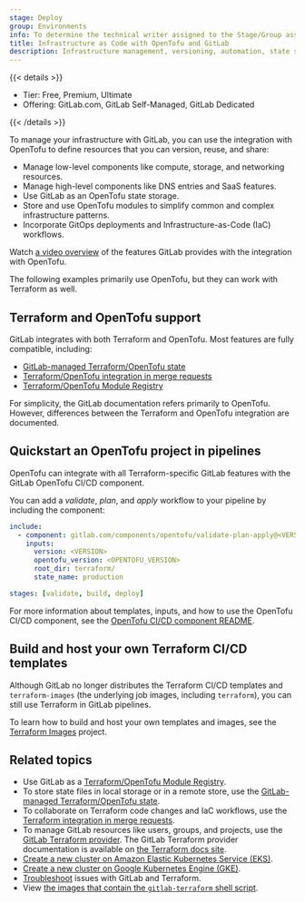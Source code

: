 ```yaml
---
stage: Deploy
group: Environments
info: To determine the technical writer assigned to the Stage/Group associated with this page, see https://handbook.gitlab.com/handbook/product/ux/technical-writing/#assignments
title: Infrastructure as Code with OpenTofu and GitLab
description: Infrastructure management, versioning, automation, state storage, and modules.
---
```


{{< details >}}

- Tier: Free, Premium, Ultimate
- Offering: GitLab.com, GitLab Self-Managed, GitLab Dedicated

{{< /details >}}

To manage your infrastructure with GitLab, you can use the integration with OpenTofu to define resources that you can version, reuse, and share:

- Manage low-level components like compute, storage, and networking resources.
- Manage high-level components like DNS entries and SaaS features.
- Use GitLab as an OpenTofu state storage.
- Store and use OpenTofu modules to simplify common and complex infrastructure patterns.
- Incorporate GitOps deployments and Infrastructure-as-Code (IaC) workflows.

<i class="fa fa-youtube-play youtube" aria-hidden="true"></i> Watch [a video overview](https://www.youtube.com/watch?v=iGXjUrkkzDI) of the features GitLab provides with the integration with OpenTofu.

The following examples primarily use OpenTofu, but they can work with Terraform as well.

## Terraform and OpenTofu support

GitLab integrates with both Terraform and OpenTofu.
Most features are fully compatible, including:

- [GitLab-managed Terraform/OpenTofu state](terraform_state.md)
- [Terraform/OpenTofu integration in merge requests](mr_integration.md)
- [Terraform/OpenTofu Module Registry](../../packages/terraform_module_registry/_index.md)

For simplicity, the GitLab documentation refers primarily to OpenTofu.
However, differences between the Terraform and OpenTofu integration
are documented.

## Quickstart an OpenTofu project in pipelines

OpenTofu can integrate with all Terraform-specific GitLab features with the
GitLab OpenTofu CI/CD component.

You can add a *validate*, *plan*, and *apply* workflow to your pipeline by including the component:

```yaml
include:
  - component: gitlab.com/components/opentofu/validate-plan-apply@<VERSION>
    inputs:
      version: <VERSION>
      opentofu_version: <OPENTOFU_VERSION>
      root_dir: terraform/
      state_name: production

stages: [validate, build, deploy]
```

For more information about templates, inputs, and how to use the OpenTofu CI/CD component, see the [OpenTofu CI/CD component README](https://gitlab.com/components/opentofu).

## Build and host your own Terraform CI/CD templates

Although GitLab no longer distributes the Terraform CI/CD templates
and `terraform-images` (the underlying job images, including `terraform`),
you can still use Terraform in GitLab pipelines.

To learn how to build and host your own templates and images, see the [Terraform Images](https://gitlab.com/gitlab-org/terraform-images)
project.

## Related topics

- Use GitLab as a [Terraform/OpenTofu Module Registry](../../packages/terraform_module_registry/_index.md).
- To store state files in local storage or in a remote store, use the [GitLab-managed Terraform/OpenTofu state](terraform_state.md).
- To collaborate on Terraform code changes and IaC workflows, use the
  [Terraform integration in merge requests](mr_integration.md).
- To manage GitLab resources like users, groups, and projects, use the
  [GitLab Terraform provider](https://gitlab.com/gitlab-org/terraform-provider-gitlab).
  The GitLab Terraform provider documentation is available on [the Terraform docs site](https://registry.terraform.io/providers/gitlabhq/gitlab/latest/docs).
- [Create a new cluster on Amazon Elastic Kubernetes Service (EKS)](../clusters/connect/new_eks_cluster.md).
- [Create a new cluster on Google Kubernetes Engine (GKE)](../clusters/connect/new_gke_cluster.md).
- [Troubleshoot](troubleshooting.md) issues with GitLab and Terraform.
- View [the images that contain the `gitlab-terraform` shell script](https://gitlab.com/gitlab-org/terraform-images).
